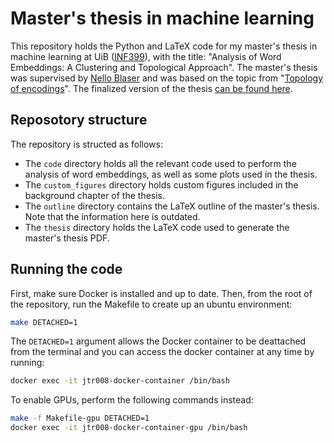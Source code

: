 # Master's thesis in machine learning

This repository holds the Python and LaTeX code for my master's thesis in machine learning at UiB ([INF399](https://www.uib.no/en/course/INF399)), with the title: "Analysis of Word Embeddings: A Clustering and Topological Approach". The master's thesis was supervised by [Nello Blaser](https://www.uib.no/personer/Nello.Blaser) and was based on the topic from "[Topology of encodings](https://www.uib.no/en/rg/ml/128703/available-masters-thesis-topics-machine-learning#topology-of-encodings)". The finalized version of the thesis [can be found here](Master's%20Thesis%20in%20ML%20-%20Jonas%20Folkvord%20Triki.pdf).

## Reposotory structure

The repository is structed as follows:

- The `code` directory holds all the relevant code used to perform the analysis of word embeddings, as well as some plots used in the thesis.
- The `custom_figures` directory holds custom figures included in the background chapter of the thesis.
- The `outline` directory contains the LaTeX outline of the master's thesis. Note that the information here is outdated.
- The `thesis` directory holds the LaTeX code used to generate the master's thesis PDF.

## Running the code

First, make sure Docker is installed and up to date. Then, from the root of the repository, run the Makefile to create up an ubuntu environment:

```bash
make DETACHED=1
```

The `DETACHED=1` argument allows the Docker container to be deattached from the terminal and you can access the docker container at any time by running:

```bash
docker exec -it jtr008-docker-container /bin/bash
```

To enable GPUs, perform the following commands instead:

```bash
make -f Makefile-gpu DETACHED=1
docker exec -it jtr008-docker-container-gpu /bin/bash
```
